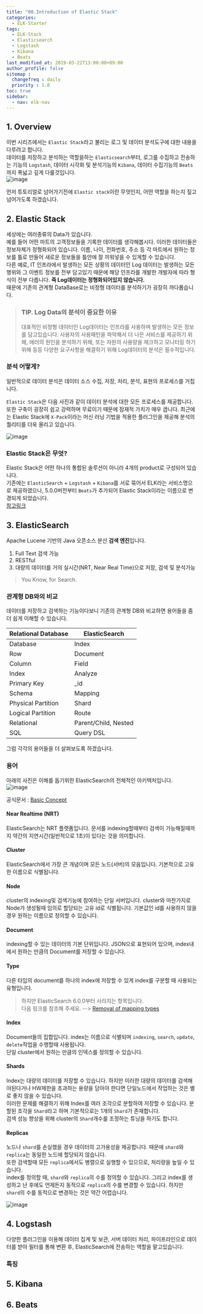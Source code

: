 ```yaml
---
title: "00.Introduction of Elastic Stack"
categories: 
  - ELK-Starter
tags:
  - ELK-Stack
  - Elasticsearch
  - Logstash
  - Kibana
  - Beats
last_modified_at: 2019-03-22T13:00:00+09:00
author_profile: false
sitemap :
  changefreq : daily
  priority : 1.0
toc: true
sidebar:
  - nav: elk-nav
---
```


## 1. Overview
이번 시리즈에서는 `Elastic Stack`라고 불리는 로그 및 데이터 분석도구에 대한 내용을 다루려고 합니다.  
데이터를 저장하고 분석하는 역할을하는 `Elasticsearch`부터, 로그를 수집하고 전송하는 기능의 `Logstash`, 데이터 시각화 및 분석기능의 `Kibana`, 데이터 수집기능의 `Beats`까지 폭넓고 깊게 다룰것입니다.  
![image](https://user-images.githubusercontent.com/15958325/56702620-f4d96800-673f-11e9-8628-3c5c97389c85.png)  

먼저 튜토리얼로 넘어가기전에 `Elastic stack`이란 무엇인지, 어떤 역할을 하는지 짚고 넘어가도록 하겠습니다.  

## 2. Elastic Stack
세상에는 여러종류의 Data가 있습니다.  
예를 들어 어떤 마트의 고객정보들을 기록한 데이터를 생각해봅시다. 이러한 데이터들은 정보자체가 정형화되어 있습니다. 이름, 나이, 전화번호, 주소 등 각 마트에서 원하는 정보를 틀로 만들어 새로운 정보들을 틀안에 잘 끼워넣을 수 있게할 수 있습니다.  
다른 예로, IT 인프라에서 발생하는 모든 상황의 데이터인 Log 데이터는 발생하는 모든 행위와 그 이벤트 정보를 전부 담고있기 때문에 해당 인프라를 개발한 개발자에 따라 형식이 전부 다릅니다. **즉 Log데이터는 정형화되어있지 않습니다.**  
때문에 기존의 관계형 DataBase로는 비정형 데이터를 분석하기가 굉장히 까다롭습니다.  

>### TIP. Log Data의 분석이 중요한 이유  
>대표적인 비정형 데이터인 Log데이터는 인프라를 사용하며 발생하는 모든 정보를 담고있습니다. 사용자의 사용패턴을 파악해서 더 나은 서비스를 제공하기 위해, 에러의 원인을 분석하기 위해, 또는 자원의 사용량을 체크하고 모니터링 하기 위해 등등 다양한 요구사항을 해결하기 위해 Log데이터의 분석은 필수적입니다.   

### 분석 어떻게?
일반적으로 데이터 분석은 데이터 소스 수집, 저장, 처리, 분석, 표현의 프로세스를 거칩니다.  

`Elastic Stack`은 다음 사진과 같이 데이터 분석에 대한 모든 프로세스를 제공합니다. 또한 구축이 굉장히 쉽고 강력하며 무료이기 때문에 잠재적 가치가 매우 큽니다. 최근에는 Elastic Stack에 `X-Pack`이라는 머신 러닝 기법을 적용한 플러그인을 제공해 분석의 퀄리티를 더욱 올리고 있습니다.

![image](https://user-images.githubusercontent.com/15958325/56786095-a789f300-6832-11e9-9823-21f49b900590.png)  


### Elastic Stack은 무엇?
Elastic Stack은 어떤 하나의 통합된 솔루션이 아니라 4개의 product로 구성되어 있습니다.  
기존에는 `ElasticSearch` + `Logstash` + `Kibana`를 서로 묶어서 ELK라는 서비스명으로 제공하였으나, 5.0.0버전부터 `Beats`가 추가되어 Elastic Stack이라는 이름으로 변경되게 되었습니다.  
[참고링크](https://www.elastic.co/kr/blog/heya-elastic-stack-and-x-pack)  


## 3. ElasticSearch
Apache Lucene 기반의 Java 오픈소스 분산 **검색 엔진**입니다.  
1. Full Text 검색 가능
2. RESTful
3. 대량의 데이터를 거의 실시간(NRT, Near Real Time)으로 저장, 검색 및 분석가능

> You Know, for Search.

### 관계형 DB와의 비교
데이터를 저장하고 검색하는 기능이다보니 기존의 관계형 DB와 비교하면 용어들을 좀 더 쉽게 이해할 수 있습니다.  

Relational Database|ElasticSearch
---------|----------
Database|Index
Row|Document
Column|Field
Index|Analyze
Primary Key|_id
Schema|Mapping
Physical Partition|Shard
Logical Partition|Route
Relational|Parent/Child, Nested
SQL|Query DSL

그럼 각각의 용어들을 더 살펴보도록 하겠습니다.  

### 용어
아래의 사진은 이해를 돕기위한 ElasticSearch의 전체적인 아키텍처입니다.  
![image](https://user-images.githubusercontent.com/15958325/56788933-a4473500-683b-11e9-9f95-9088234f110b.png)  

공식문서 : [Basic Concept](https://www.elastic.co/guide/en/elasticsearch/reference/current/getting-started-concepts.html)  

#### Near Realtime (NRT)
ElasticSearch는 NRT 플랫폼입니다. 문서를 indexing할때부터 검색이 가능해질때까지 약간의 지연시간(일반적으로 1초)이 있다는 것을 의미합니다.  

#### Cluster
ElasticSearch에서 가장 큰 개념이며 모든 노드(서버)의 모음입니다. 기본적으로 고유한 이름으로 식별됩니다.  

#### Node
cluster의 indexing및 검색기능에 참여하는 단일 서버입니다. cluster와 마찬가지로 Node가 생성될때 임의로 할당되는 고유 id로 식별됩니다. 기본값인 id를 사용하지 않을 경우 원하는 이름으로 정의할 수 있습니다.  

#### Document
indexing할 수 있는 데이터의 기본 단위입니다. JSON으로 표현되어 있으며, index내에서 원하는 만큼의 Document를 저장할 수 있습니다.  

#### Type
다른 타입의 document를 하나의 index에 저장할 수 있게 index를 구분할 때 사용되는 유형입니다.  
> 하지만 ElasticSearch 6.0.0부터 사라지는 항목입니다.  
> 다음 링크를 참조해 주세요.  --> [Removal of mapping types](https://www.elastic.co/guide/en/elasticsearch/reference/current/removal-of-types.html)  

#### Index  
Document들의 집합입니다. index는 이름으로 식별되며 `indexing`, `search`, `update`, `delete`작업을 수행할때 사용됩니다.  
단일 cluster에서 원하는 만큼의 인덱스를 정의할 수 있습니다.

#### Shards
Index는 대량의 데이터를 저장할 수 있습니다. 하지만 이러한 대량의 데이터를 검색해야된다거나 HW제한을 초과하는 용량을 담아야 한다면 단일노드에서 작업하는 것은 별로 좋지 않을 수 있습니다.  
이러한 문제를 해결하기 위해 Index를 여러 조각으로 분할하여 저장할 수 있습니다. 분할된 조각을 `Shard`라고 하며 기본적으로는 1개의 `Shard`가 존재합니다.  
검색 성능 향상을 위해 cluster의 `Shard`개수를 조정하는 튜닝을 하기도 합니다.  

#### Replicas
노드나 `shard`를 손실했을 경우 데이터의 고가용성을 제공합니다. 때문에 `shard`와 `replica`는 동일한 노드에 할당되지 않습니다.  
또한 검색할때 모든 `replica`에서도 병렬으로 실행할 수 있으므로, 처리량을 높일 수 있습니다.  
index를 정의할 때, `shard`와 `replica`의 수를 정의할 수 있습니다. 그리고 index를 생성하고 난 후에도 언제든지 동적으로 `replica`의 수를 변경할 수 있습니다. 하지만 `shard`의 수를 동적으로 변경하는 것은 약간 어렵습니다.  

![image](https://user-images.githubusercontent.com/15958325/56894182-0adc8500-6ac0-11e9-86a2-177c77345a65.png)  


## 4. Logstash
다양한 플러그인을 이용해 데이터 집계 및 보관, 서버 데이터 처리, 파이프라인으로 데이터를 받아 필터를 통해 변환 후, ElasticSearch에 전송하는 역할을 맡고있습니다.  

### 특징




## 5. Kibana

## 6. Beats
